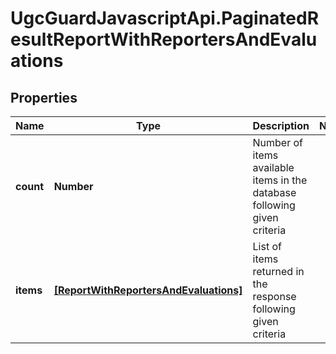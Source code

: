 # UgcGuardJavascriptApi.PaginatedResultReportWithReportersAndEvaluations

## Properties

Name | Type | Description | Notes
------------ | ------------- | ------------- | -------------
**count** | **Number** | Number of items available items in the database following given criteria | 
**items** | [**[ReportWithReportersAndEvaluations]**](ReportWithReportersAndEvaluations.md) | List of items returned in the response following given criteria | 


